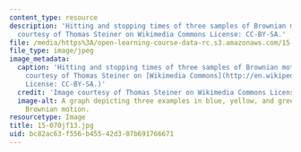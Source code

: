 ```yaml
---
content_type: resource
description: 'Hitting and stopping times of three samples of Brownian motion. Image
  courtesy of Thomas Steiner on Wikimedia Commons License: CC-BY-SA.'
file: /media/https%3A/open-learning-course-data-rc.s3.amazonaws.com/15-070j-advanced-stochastic-processes-fall-2013/bc82ac63f556b45542d307b691766671_15-070jf13.jpg
file_type: image/jpeg
image_metadata:
  caption: 'Hitting and stopping times of three samples of Brownian motion. (Image
    courtesy of Thomas Steiner on [Wikimedia Commons](http://en.wikipedia.org/wiki/File:HittingTimes1.png).
    License: CC-BY-SA.)'
  credit: 'Image courtesy of Thomas Steiner on Wikimedia Commons License: CC-BY-SA.'
  image-alt: A graph depicting three examples in blue, yellow, and green of stopped
    Brownian motion.
resourcetype: Image
title: 15-070jf13.jpg
uid: bc82ac63-f556-b455-42d3-07b691766671
---
```

